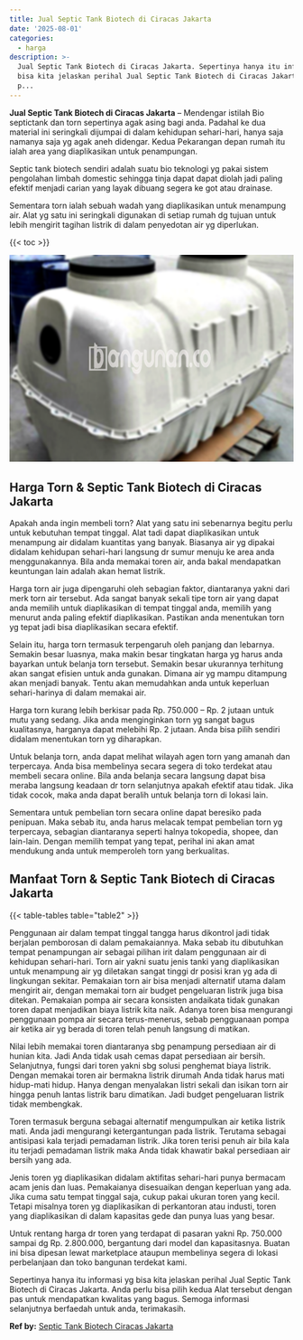```yaml
---
title: Jual Septic Tank Biotech di Ciracas Jakarta
date: '2025-08-01'
categories:
  - harga
description: >-
  Jual Septic Tank Biotech di Ciracas Jakarta. Sepertinya hanya itu informasi yg
  bisa kita jelaskan perihal Jual Septic Tank Biotech di Ciracas Jakarta. Anda
  p...
---
```


**Jual Septic Tank Biotech di Ciracas Jakarta** – Mendengar istilah Bio septictank dan torn sepertinya agak asing bagi anda. Padahal ke dua material ini seringkali dijumpai di dalam kehidupan sehari-hari, hanya saja namanya saja yg agak aneh didengar. Kedua Pekarangan depan rumah itu ialah area yang diaplikasikan untuk penampungan.

Septic tank biotech sendiri adalah suatu bio teknologi yg pakai sistem pengolahan limbah domestic sehingga tinja dapat dapat diolah jadi paling efektif menjadi carian yang layak dibuang segera ke got atau drainase.

Sementara torn ialah sebuah wadah yang diaplikasikan untuk menampung air. Alat yg satu ini seringkali digunakan di setiap rumah dg tujuan untuk lebih mengirit tagihan listrik di dalam penyedotan air yg diperlukan.

{{< toc >}}

![Jual Septic Tank Biotech di Ciracas Jakarta](/images/jual-bio-septictank-37.png)

## Harga Torn & Septic Tank Biotech di Ciracas Jakarta

Apakah anda ingin membeli torn? Alat yang satu ini sebenarnya begitu perlu untuk kebutuhan tempat tinggal. Alat tadi dapat diaplikasikan untuk menampung air didalam kuantitas yang banyak. Biasanya air yg dipakai didalam kehidupan sehari-hari langsung dr sumur menuju ke area anda menggunakannya. Bila anda memakai toren air, anda bakal mendapatkan keuntungan lain adalah akan hemat listrik.

Harga torn air juga dipengaruhi oleh sebagian faktor, diantaranya yakni dari merk torn air tersebut. Ada sangat banyak sekali tipe torn air yang dapat anda memilih untuk diaplikasikan di tempat tinggal anda, memilih yang menurut anda paling efektif diaplikasikan. Pastikan anda menentukan torn yg tepat jadi bisa diaplikasikan secara efektif.

Selain itu, harga torn termasuk terpengaruh oleh panjang dan lebarnya. Semakin besar luasnya, maka makin besar tingkatan harga yg harus anda bayarkan untuk belanja torn tersebut. Semakin besar ukurannya terhitung akan sangat efisien untuk anda gunakan. Dimana air yg mampu ditampung akan menjadi banyak. Tentu akan memudahkan anda untuk keperluan sehari-harinya di dalam memakai air.

Harga torn kurang lebih berkisar pada Rp. 750.000 – Rp. 2 jutaan untuk mutu yang sedang. Jika anda menginginkan torn yg sangat bagus kualitasnya, harganya dapat melebihi Rp. 2 jutaan. Anda bisa pilih sendiri didalam menentukan torn yg diharapkan.

Untuk belanja torn, anda dapat melihat wilayah agen torn yang amanah dan terpercaya. Anda bisa membelinya secara segera di toko terdekat atau membeli secara online. Bila anda belanja secara langsung dapat bisa meraba langsung keadaan dr torn selanjutnya apakah efektif atau tidak. Jika tidak cocok, maka anda dapat beralih untuk belanja torn di lokasi lain.

Sementara untuk pembelian torn secara online dapat beresiko pada penipuan. Maka sebab itu, anda harus melacak tempat pembelian torn yg terpercaya, sebagian diantaranya seperti halnya tokopedia, shopee, dan lain-lain. Dengan memilih tempat yang tepat, perihal ini akan amat mendukung anda untuk memperoleh torn yang berkualitas.

## Manfaat Torn & Septic Tank Biotech di Ciracas Jakarta

{{< table-tables table="table2" >}}

Penggunaan air dalam tempat tinggal tangga harus dikontrol jadi tidak berjalan pemborosan di dalam pemakaiannya. Maka sebab itu dibutuhkan tempat penampungan air sebagai pilihan irit dalam penggunaan air di kehidupan sehari-hari. Torn air yakni suatu jenis tanki yang diaplikasikan untuk menampung air yg diletakan sangat tinggi dr posisi kran yg ada di lingkungan sekitar. Pemakaian torn air bisa menjadi alternatif utama dalam mengirit air, dengan memakai torn air budget pengeluaran listrik juga bisa ditekan. Pemakaian pompa air secara konsisten andaikata tidak gunakan toren dapat menjadikan biaya listrik kita naik. Adanya toren bisa mengurangi penggunaan pompa air secara terus-menerus, sebab pengguanaan pompa air ketika air yg berada di toren telah penuh langsung di matikan.

Nilai lebih memakai toren diantaranya sbg penampung persediaan air di hunian kita. Jadi Anda tidak usah cemas dapat persediaan air bersih. Selanjutnya, fungsi dari toren yakni sbg solusi penghemat biaya listrik. Dengan memakai toren air bermakna listrik dirumah Anda tidak harus mati hidup-mati hidup. Hanya dengan menyalakan listri sekali dan isikan torn air hingga penuh lantas listrik baru dimatikan. Jadi budget pengeluaran listrik tidak membengkak.

Toren termasuk berguna sebagai alternatif mengumpulkan air ketika listrik mati. Anda jadi mengurangi ketergantungan pada listrik. Terutama sebagai antisipasi kala terjadi pemadaman listrik. Jika toren terisi penuh air bila kala itu terjadi pemadaman listrik maka Anda tidak khawatir bakal persediaan air bersih yang ada.

Jenis toren yg diaplikasikan didalam aktifitas sehari-hari punya bermacam acam jenis dan luas. Pemakaianya disesuaikan dengan keperluan yang ada. Jika cuma satu tempat tinggal saja, cukup pakai ukuran toren yang kecil. Tetapi misalnya toren yg diaplikasikan di perkantoran atau industi, toren yang diaplikasikan di dalam kapasitas gede dan punya luas yang besar.

Untuk rentang harga dr toren yang terdapat di pasaran yakni Rp. 750.000 sampai dg Rp. 2.800.000, bergantung dari model dan kapasitasnya. Buatan ini bisa dipesan lewat marketplace ataupun membelinya segera di lokasi perbelanjaan dan toko bangunan terdekat kami.

Sepertinya hanya itu informasi yg bisa kita jelaskan perihal Jual Septic Tank Biotech di Ciracas Jakarta. Anda perlu bisa pilih kedua Alat tersebut dengan pas untuk mendapatkan kwalitas yang bagus. Semoga informasi selanjutnya berfaedah untuk anda, terimakasih.

**Ref by:** [Septic Tank Biotech Ciracas Jakarta](https://id.wikipedia.org/wiki/Septic)
